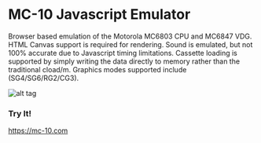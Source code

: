 MC-10 Javascript Emulator
=========================

Browser based emulation of the Motorola MC6803 CPU and MC6847 VDG. HTML Canvas support is required for rendering. Sound is emulated, but not 100% accurate due to Javascript timing limitations. Cassette loading is supported by simply writing the data directly to memory rather than the traditional cload/m. Graphics modes supported include (SG4/SG6/RG2/CG3).

![alt tag](http://upload.wikimedia.org/wikipedia/commons/thumb/5/59/TRS-80_MC-10_Microcomputer.jpg/250px-TRS-80_MC-10_Microcomputer.jpg)

### Try It!
https://mc-10.com
